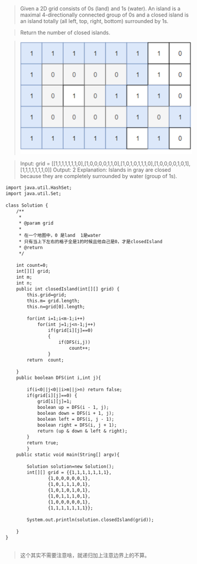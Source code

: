 > Given a 2D grid consists of 0s (land) and 1s (water).  An island is a maximal 4-directionally connected group of 0s and a closed island is an island totally (all left, top, right, bottom) surrounded by 1s.


> Return the number of closed islands.

>![Image](https://raw.githubusercontent.com/jiangzhengdu/leetcode/main/image/Screen%20Shot%202021-02-08%20at%2010.08.53.png)

>Input: grid = [[1,1,1,1,1,1,1,0],[1,0,0,0,0,1,1,0],[1,0,1,0,1,1,1,0],[1,0,0,0,0,1,0,1],[1,1,1,1,1,1,1,0]]
Output: 2
Explanation: 
Islands in gray are closed because they are completely surrounded by water (group of 1s).








>

```
import java.util.HashSet;
import java.util.Set;

class Solution {
    /**
     *
     * @param grid
     *
     * 在一个地图中，0 是land  1是water
     * 只有当上下左右的格子全是1的时候且他自己是0，才是closedIsland
     * @return
     */

    int count=0;
    int[][] grid;
    int m;
    int n;
    public int closedIsland(int[][] grid) {
        this.grid=grid;
        this.m= grid.length;
        this.n=grid[0].length;

        for(int i=1;i<m-1;i++)
            for(int j=1;j<n-1;j++)
                if(grid[i][j]==0)
                {
                    if(DFS(i,j))
                        count++;
                }
        return  count;

    }
    public boolean DFS(int i,int j){

        if(i<0||j<0||i>m||j>n) return false;
        if(grid[i][j]==0) {
            grid[i][j]=1;
            boolean up = DFS(i - 1, j);
            boolean down = DFS(i + 1, j);
            boolean left = DFS(i, j - 1);
            boolean right = DFS(i, j + 1);
            return (up & down & left & right);
        }
        return true;
        }
    public static void main(String[] argv){

        Solution solution=new Solution();
        int[][] grid = {{1,1,1,1,1,1,1},
                {1,0,0,0,0,0,1},
                {1,0,1,1,1,0,1},
                {1,0,1,0,1,0,1},
                {1,0,1,1,1,0,1},
                {1,0,0,0,0,0,1},
                {1,1,1,1,1,1,1}};

        System.out.println(solution.closedIsland(grid));

    }
}


```


>这个其实不需要注意啥，就递归加上注意边界上的不算。
